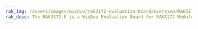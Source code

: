 ```yaml
---
rak_img: /assets/images/wisduo/rak3172-evaluation-board/overview/RAK3172E_Evaluation_home.png
rak_desc: The RAK3172-E is a WisDuo Evaluation Board for RAK3172 Module that is uses an STM32WLE5CC SoC chip.
---
```


<rk-redirect to="/Product-Categories/WisDuo/RAK3172-Evaluation-Board/Overview/"/>